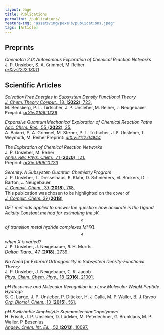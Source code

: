 ```yaml
---
layout: page
title: Publications
permalink: /publications/
feature-img: "assets/img/pexels/publications.jpeg"
tags: [Article]
---
```


## Preprints
*Chemoton 2.0: Autonomous Exploration of Chemical Reaction Networks*  
J. P. Unsleber, S. A. Grimmel, M. Reiher  
[*arXiv:2202.13011*](https://doi.org/10.48550/arXiv.2202.13011)  

## Scientific Articles
*Solvation Free Energies in Subsystem Density Functional Theory*  
[*J. Chem. Theory Comput.*, 18, (**2022**), 723.](https://doi.org/10.1021/acs.jctc.1c00864)  
M. Bensberg, P. L. Türtscher, J. P. Unsleber, M. Reiher, J. Neugebauer  
Preprint: [*arXiv:2108.11228*](https://arxiv.org/abs/2108.11228)  

*Expansive Quantum Mechanical Exploration of Chemical Reaction Paths*  
[*Acc. Chem. Res.*, 55, (**2022**), 35.](https://doi.org/10.1021/acs.accounts.1c00472)  
A. Baiardi, S. A. Grimmel, M. Steiner, P. L. Türtscher, J. P. Unsleber, T. Weymuth, M. Reiher
Preprint: [*arXiv:2112.04944*](https://doi.org/10.48550/arXiv.2112.04944)  

*The Exploration of Chemical Reaction Networks*  
J. P. Unsleber, M. Reiher  
[*Annu. Rev. Phys. Chem.*, 71 (**2020**), 121.](https://doi.org/10.1146/annurev-physchem-071119-040123)  
Preprint: [*arXiv:1906.10223*](https://arxiv.org/abs/1906.10223)  

*Serenity: A Subsystem Quantum Chemistry Program*  
J. P. Unsleber, T. Dresselhaus, K. Klahr, D. Schnieders, M. Böckers, D. Barton, J. Neugebauer  
[*J. Comput. Chem.*, 39 (**2018**), 788.](http://dx.doi.org/10.1002/jcc.25162)  
This publication was chosen to be highlighted on the cover of    
[*J. Comput. Chem.* 39 (**2018**)](http://dx.doi.org/10.1002/jcc.25216)  

*DFT methods applied to answer the question: how accurate is the Ligand Acidity Constant method for estimating the pK$$_a$$ of transition metal hydride complexes MHXL$$_4$$ when X is varied?*  
J. P. Unsleber, J. Neugebauer, R. H. Morris  
[*Dalton Trans.*, 47 (**2018**), 2739.](http://dx.doi.org/10.1039/C7DT03473C)

*No Need for External Orthogonality in Subsystem Density-Functional Theory*  
J. P. Unsleber, J. Neugebauer, C. R. Jacob  
[*Phys. Chem. Chem. Phys.*, 18 (**2016**), 21001.](https://doi.org/10.1039/C6CP00332J)  
  
*pH Response and Molecular Recognition in a Low Molecular Weight Peptide Hydrogel*  
S. C. Lange, J. P. Unsleber, P. Drücker, H. J. Galla, M. P. Waller, B. J. Ravoo    
[*Org. Biomol. Chem.*, 13 (**2015**), 561.](https://doi.org/10.1039/C4OB02069C)
  
*pH‐Switchable Ampholytic Supramolecular Copolymers*  
H. Frisch, J. P. Unsleber, D. Lüdeker, M. Peterlechner, G. Brunklaus, M. P. Waller, P. Besenius  
[*Angew. Chem. Int. Ed.* , 52 (**2013**), 10097.](https://doi.org/10.1002/anie.201303810)
  
